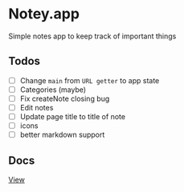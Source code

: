 # Notey.app

Simple notes app to keep track of important things

## Todos

- [ ] Change `main` from `URL getter` to app state
- [ ] Categories (maybe)
- [ ] Fix createNote closing bug
- [ ] Edit notes
- [ ] Update page title to title of note
- [ ] icons
- [ ] better markdown support

## Docs

[View](docs/README.md)